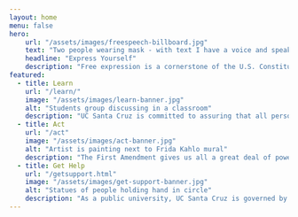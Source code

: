 ```yaml
---
layout: home
menu: false
hero:
    url: "/assets/images/freespeech-billboard.jpg"
    text: "Two people wearing mask - with text I have a voice and speak up"
    headline: "Express Yourself"
    description: "Free expression is a cornerstone of the U.S. Constitution and academic freedom."
featured:
  - title: Learn
    url: "/learn/"
    image: "/assets/images/learn-banner.jpg"
    alt: "Students group discussing in a classroom"
    description: "UC Santa Cruz is committed to assuring that all persons may exercise the constitutionally protected rights of free expression, speech, and assembly."
  - title: Act
    url: "/act"
    image: "/assets/images/act-banner.jpg"
    alt: "Artist is painting next to Frida Kahlo mural"
    description: "The First Amendment gives us all a great deal of power by allowing us to express ourselves almost without reservation."
  - title: Get Help
    url: "/getsupport.html"
    image: "/assets/images/get-support-banner.jpg"
    alt: "Statues of people holding hand in circle"
    description: "As a public university, UC Santa Cruz is governed by the same laws as any government body. That means that all members of our community enjoy the protections of the First Amendment."
---
```

